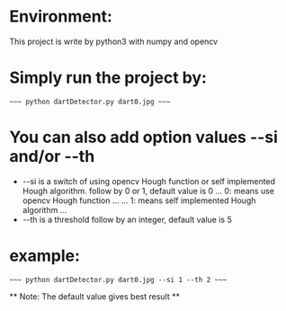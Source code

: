 # Environment:
This project is write by python3 with numpy and opencv

# Simply run the project by:
    ~~~ python dartDetector.py dart0.jpg ~~~

# You can also add option values --si and/or --th
* --si is a switch of using opencv Hough function or self implemented Hough algorithm. follow by 0 or 1, default value is 0
    ... 0: means use opencv Hough function ...
    ... 1: means self implemented Hough algorithm ...
* --th is a threshold follow by an integer, default value is 5

# example:
    ~~~ python dartDetector.py dart0.jpg --si 1 --th 2 ~~~

** Note: The default value gives best result **